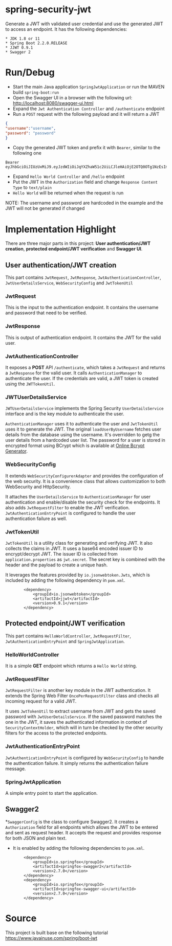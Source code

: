 # spring-security-jwt
Generate a JWT with validated user credential and use the generated JWT to access an endpoint. It has the following dependencies:

    * JDK 1.8 or 11
    * Spring Boot 2.2.0.RELEASE
    * JJWT 0.9.1
    * Swagger 2

# Run/Debug
* Start the main Java application `SpringJwtApplication` or run the MAVEN build `spring-boot:run`
* Open the Swagger UI in a browser with the following url: [http://localhost:8080/swagger-ui.html](http://localhost:8080/swagger-ui.html)
* Expand the `Jwt Authentication Controller` and `/authenticate` endpoint
* Run a `POST` request with the following payload and it will return a JWT

``` json
{
"username":"username",
"password": "password"
}
```
* Copy the generated JWT token and prefix it with `Bearer`, similar to the following one

```
Bearer eyJhbGciOiJIUzUxMiJ9.eyJzdWIiOiJqYXZhaW51c2UiLCJleHAiOjE2OTQ0OTg1NzEsImlhdCI6MTY5NDQ4MDU3MX0.b9BYxjVLeJ4FTC40RRRMNXQ81uF0W0g_usS8wRqVisd_VEDvYYZa7gquFQnWDVl14Iu6d_KqkfdODFLxMk5wSg
```
* Expand `Hello World Controller` and `/hello` endpoint
* Put the JWT in the `Authorization` field and change `Response Content Type` to `text/plain`
* `Hello World` will be returned when the request is run

NOTE: The username and password are hardcoded in the example and the JWT will not be generated if changed

# Implementation Highlight
There are three major parts in this project: **User authentication/JWT creation**, **protected endpoint/JWT verification** and **Swagger UI**.

## User authentication/JWT creation
This part contains `JwtRequest`, `JwtResponse`, `JwtAuthenticationController`, `JwtUserDetailsService`, `WebSecurityConfig` and `JwtTokenUtil` 
### JwtRequest
This is the input to the authentication endpoint. It contains the username and password that need to be verified.

### JwtResponse
This is output of authentication endpoint. It contains the JWT for the valid user.

### JwtAuthenticationController
It exposes a **POST** API `/authenticate`, which takes a `JwtRequest` and returns a `JwtResponse` for the valid user. It calls `AuthenticationManager` to authenticate the user. If the credentials are valid, a JWT token is created using the `JWTTokenUtil`.

### JWTUserDetailsService
`JWTUserDetailsService` implements the Spring Security `UserDetailsService` interface and is the key module to authenticate the user. 

`AuthenticationManager` uses it to authenticate the user and `JwtTokenUtil` uses it to generate the JWT. 
The original `loadUserByUsername` fetches user details from the database using the username. It's overridden to getg the user details from a hardcoded user list. The password for a user is stored in encrypted format using BCrypt which is available at [Online Bcrypt Generator](https://www.javainuse.com/onlineBcrypt).

### WebSecurityConfig
It extends `WebSecurityConfigurerAdapter` and provides the configuration of the web security. It is a convenience class that allows customization to both WebSecurity and HttpSecurity.

It attaches the `UserDetailsService` to `AuthenticationManager` for user authentication and enable/disable the security check for the endpoints. It also adds `JwtRequestFilter` to enable the JWT verification. `JwtAuthenticationEntryPoint` is configured to handle the user authentication failure as well.

### JwtTokenUtil
`JwtTokenUtil` is a utility class for generating and verifying JWT. It also collects the claims in JWT. 
It uses a base64 encoded issuer ID to encrypt/decrypt JWT. The issuer ID is collected from `application.properties` as `jwt.secret`. The secret key is combined with the header and the payload to create a unique hash. 

It leverages the features provided by `io.jsonwebtoken.Jwts`, which is included by adding the following dependency in `pom.xml`.

```
		<dependency>
			<groupId>io.jsonwebtoken</groupId>
			<artifactId>jjwt</artifactId>
			<version>0.9.1</version>
		</dependency>

```
## Protected endpoint/JWT verification
This part contains `HelloWorldController`, `JwtRequestFilter`, `JwtAuthenticationEntryPoint` and `SpringJwtApplication`.

### HelloWorldController
It is a simple **GET** endpoint which returns a `Hello World` string.

### JwtRequestFilter
`JwtRequestFilter` is another key module in the JWT authentication. It extends the Spring Web Filter `OncePerRequestFilter` class and checks all incoming request for a valid JWT. 

It uses `JwtTokenUtil` to extract username from JWT and gets the saved password with `JwtUserDetailsService`. If the saved password matches the one in the JWT, it saves the authenticated information in context of `SecurityContextHolder`, which will in turn be checked by the other security filters for the access to the protected endpoints.

### JwtAuthenticationEntryPoint
`JwtAuthenticationEntryPoint` is configured by `WebSecurityConfig` to handle the authentication failure. It simply returns the authentication failure message.

### SpringJwtApplication
A simple entry point to start the application.

## Swagger2
*`SwaggerConfig` is the class to configure Swagger2. It creates a `Authorization` field for all endpoints which allows the JWT to be entered and sent as request header. It accepts the request and provides response for both JSON and plain text.
* It is enabled by adding the following dependencies to `pom.xml`.

```
		<dependency>
			<groupId>io.springfox</groupId>
			<artifactId>springfox-swagger2</artifactId>
			<version>2.7.0</version>
		</dependency>
		<dependency>
			<groupId>io.springfox</groupId>
			<artifactId>springfox-swagger-ui</artifactId>
			<version>2.7.0</version>
		</dependency>
```

# Source
This project is built base on the following tutorial
https://www.javainuse.com/spring/boot-jwt